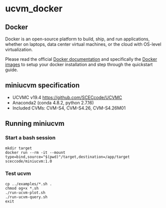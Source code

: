 # ucvm_docker

## Docker

Docker is an open-source platform to build, ship, and run applications, whether on laptops, data center virtual machines, or the cloud with OS-level virtualization. 

Please read the official <a href="http://docs.docker.com">Docker documentation</a> 
and specifically the <a href="https://docs.docker.com/engine/reference/commandline/images/">Docker images</a> to setup your docker installation and step through the quickstart guide.

## miniucvm specification

*  UCVMC v19.4  https://github.com/SCECcode/UCVMC
*  Anaconda2 (conda 4.8.2, python 2.7.16)
*  Included CVMs: CVM-S4, CVM-S4.26, CVM-S4.26M01

## Running miniucvm

### Start a bash session

    mkdir target
    docker run --rm -it --mount type=bind,source="$(pwd)"/target,destination=/app/target  sceccode/miniucvm:1.0

### Test ucvm

    cp ../examples/*.sh .
    chmod og+x *.sh
    ./run-ucvm-plot.sh
    ./run-ucvm-query.sh
    exit



